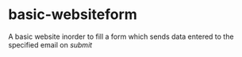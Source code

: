 # basic-websiteform
A basic website inorder to fill a form which sends data entered to the specified email on *submit*
